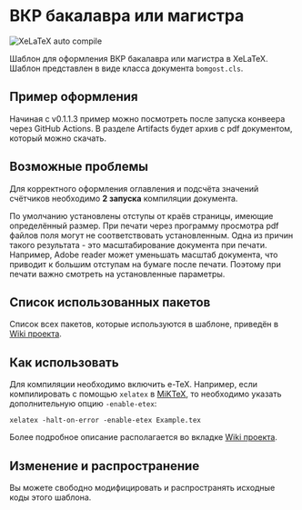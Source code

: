 # ВКР бакалавра или магистра

![XeLaTeX auto compile](https://github.com/KernelA/xelatex-gost-bac/workflows/XeLaTeX%20auto%20compile/badge.svg?branch=master)

Шаблон для оформления ВКР бакалавра или магистра в XeLaTeX. Шаблон представлен в виде класса документа `bomgost.cls`.


## Пример оформления

Начиная c v0.1.1.3 пример можно посмотреть после запуска конвеера через GitHub Actions. В разделе Artifacts будет архив с pdf документом, который можно скачать.

## Возможные проблемы

Для корректного оформления оглавления и подсчёта значений счётчиков необходимо **2 запуска** компиляции документа.

По умолчанию установлены отступы от краёв страницы, имеющие определённый размер. При печати через программу просмотра pdf файлов поля могут не соответствовать установленным. Одна из причин такого результата - это масштабирование документа при печати. Например, Adobe reader может уменьшать масштаб документа, что приводит к большим отступам на бумаге после печати. Поэтому при печати важно смотреть на установленные параметры.

## Список использованных пакетов

Список всех пакетов, которые используются в шаблоне, приведён в [Wiki проекта](https://github.com/KernelA/xelatex-gost-bac/wiki).

## Как использовать

Для компиляции необходимо включить e-TeX. Например, если компилировать с помощью `xelatex` в [MiKTeX](https://miktex.org/), то необходимо указать дополнительную опцию `-enable-etex`:
```
xelatex -halt-on-error -enable-etex Example.tex
```

Более подробное описание располагается во вкладке [Wiki проекта](https://github.com/KernelA/xelatex-gost-bac/wiki).

## Изменение и распространение

Вы можете свободно модифицировать и распространять исходные коды этого шаблона.
